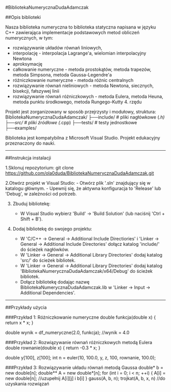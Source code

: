 #BibliotekaNumerycznaDudaAdamczak

##Opis biblioteki

Nasza biblioteka numeryczna to biblioteka statyczna napisana w języku C++ zawierająca implementacje podstawowych metod obliczeń numerycznych, w tym:
- rozwiązywanie układów równań liniowych,
- interpolację - interpolacja Lagrange'a, wielomian interpolacyjny Newtona
- aproksymację
- całkowanie numeryczne - metoda prostokątów, metoda trapezów, metoda Simpsona, metoda Gaussa-Legendre'a
- różniczkowanie numeryczne - metoda różnic centralnych
- rozwiązywanie równań nieliniowych - metoda Newtona, siecznych, bisekcji, fałszywej linii
- rozwiązywanie równań różniczkowych - metoda Eulera, metoda Heuna, metoda punktu środkowego, metoda Rungego-Kutty 4. rzędu

Projekt jest zorganizowany w sposób przejrzysty i modułowy, struktura:
BibliotekaNumerycznaDudaAdamczak/
├──include/ # pliki nagłówkowe (*.h)
├──src/ # pliki źródłowe (*.cpp)
├──tests/ # testy jednostkowe
├──examples/

Biblioteka jest kompatybilna z Microsoft Visual Studio.
Projekt edukacyjny przeznaczony do nauki.

----------------------------------------------------------

##Instrukcja instalacji

1.Sklonuj repozytorium:
    git clone https://github.com/ola0duda/BibliotekaNumerycznaDudaAdamczak.git

2.Otwórz projekt w Visual Studio:
    - Otwórz plik '.sln' znajdujący się w katalogu głównym.
    - Upewnij się, że aktywna konfiguracja to 'Release' lub 'Debug', w zależności od potrzeb.

3. Zbuduj bibliotekę:
    - W Visual Studio wybierz 'Build' -> 'Build Solution' (lub naciśnij 'Ctrl + Shift + B').

4. Dodaj bibliotekę do swojego projektu:
    - W 'C/C++ -> General -> Additional Include Directiories' i 'Linker -> General -> Additional Include Directories' dołącz katalog 'include/' do ścieżek nagłówków.
    - W 'Linker -> General -> Additional Library Directories' dodaj katalog 'src/' do ścieżek bibliotek.
    - W 'Linker -> General -> Additional Library Directories' dodaj katalog 'BibliotekaNumerycznaDudaAdamczak/x64/Debug' do ścieżek bibliotek.
    - Dołącz bibliotekę dodając nazwę BibliotekaNumerycznaDudaAdamczak.lib w 'Linker -> Input -> Additional Dependencies'.

----------------------------------------------------------

##Przykłady użycia

###Przykład 1: Różniczkowanie numeryczne
double funkcja(double x) {
    return x * x;
}

double wynik = df_numeryczne(2.0, funkcja);
//wynik = 4.0

###Przykład 2: Rozwiązywanie równań różniczkowych metodą Eulera
double rownanie(double x) {
    return -0.3 * x;
}

double y[100], z[100];
int n = euler(10, 100.0, y, z, 100, rownanie, 100.0);

###Przykład 3: Rozwiązywanie układu równań metodą Gaussa
double* b = new double[n];
double** A = new double*[n];
for (int i = 0; i < n; ++i) {
    A[i] = new double[n];
    //uzupełnij A[i][j] i b[i]
}
gauss(A, b, n);
trojkat(A, b, x, n) //do uzyskania rozwiązań
